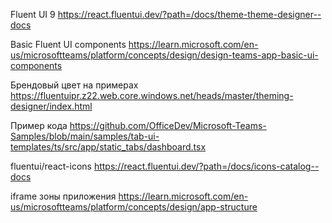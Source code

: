 Fluent UI 9
https://react.fluentui.dev/?path=/docs/theme-theme-designer--docs


Basic Fluent UI components
https://learn.microsoft.com/en-us/microsoftteams/platform/concepts/design/design-teams-app-basic-ui-components


Брендовый цвет на примерах
https://fluentuipr.z22.web.core.windows.net/heads/master/theming-designer/index.html

Пример кода
https://github.com/OfficeDev/Microsoft-Teams-Samples/blob/main/samples/tab-ui-templates/ts/src/app/static_tabs/dashboard.tsx

fluentui/react-icons
https://react.fluentui.dev/?path=/docs/icons-catalog--docs

iframe зоны приложения
https://learn.microsoft.com/en-us/microsoftteams/platform/concepts/design/app-structure